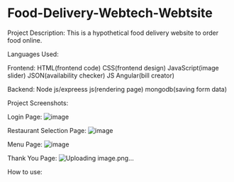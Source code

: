 # Food-Delivery-Webtech-Webtsite

Project Description:
This is a hypothetical food delivery website to order food online.

Languages Used:

Frontend:
HTML(frontend code)
CSS(frontend design) 
JavaScript(image slider)
JSON(availability checker)
JS Angular(bill creator)

Backend: 
Node js/expreess js(rendering page)
mongodb(saving form data)

Project Screenshots:

Login Page:
![image](https://user-images.githubusercontent.com/78086198/149722722-b63d73be-ef1d-4d2f-81fa-c75a34e23048.png)

Restaurant Selection Page:
![image](https://user-images.githubusercontent.com/78086198/149722797-d890a622-bac8-4811-9544-6f861147d817.png)

Menu Page:
![image](https://user-images.githubusercontent.com/78086198/149722896-4579684e-db70-4780-9e83-4c6f3ea12c61.png)

Thank You Page:
![Uploading image.png…]()

How to use:
